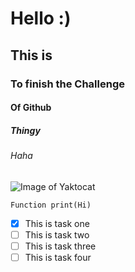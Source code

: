 # Hello :)
## This is 
### To finish the Challenge
#### Of Github
##### Thingy
###### Haha
![Image of Yaktocat](https://octodex.github.com/images/yaktocat.png)
```
Function print(Hi)
```
- [x] This is task one
- [ ] This is task two
- [ ] This is task three
- [ ] This is task four
